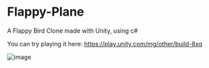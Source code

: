 # Flappy-Plane
A Flappy Bird Clone made with Unity, using c#

You can try playing it here:
https://play.unity.com/mg/other/build-8xq

![image](https://github.com/Wr1nd/Flappy-plane/assets/72339589/edd15677-0559-4da2-b09f-60d3ea8558b9)
